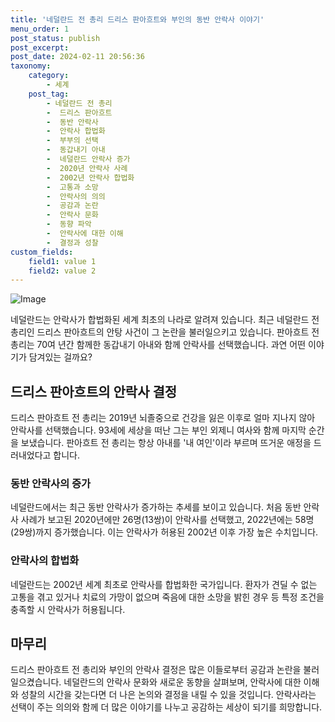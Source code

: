 ```yaml
---
title: '네덜란드 전 총리 드리스 판아흐트와 부인의 동반 안락사 이야기'
menu_order: 1
post_status: publish
post_excerpt: 
post_date: 2024-02-11 20:56:36
taxonomy:
    category:
        - 세계
    post_tag:
        - 네덜란드 전 총리
        -  드리스 판아흐트
        -  동반 안락사
        -  안락사 합법화
        -  부부의 선택
        -  동갑내기 아내
        -  네덜란드 안락사 증가
        -  2020년 안락사 사례
        -  2002년 안락사 합법화
        -  고통과 소망
        -  안락사의 의의
        -  공감과 논란
        -  안락사 문화
        -  동향 파악
        -  안락사에 대한 이해
        -  결정과 성찰
custom_fields:
    field1: value 1
    field2: value 2
---
```


![Image](https://imgnews.pstatic.net/image/009/2024/02/11/0005257140_001_20240211171301016.jpg?type=w647)

네덜란드는 안락사가 합법화된 세계 최초의 나라로 알려져 있습니다. 최근 네덜란드 전 총리인 드리스 판아흐트의 안탕 사건이 그 논란을 불러일으키고 있습니다. 판아흐트 전 총리는 70여 년간 함께한 동갑내기 아내와 함께 안락사를 선택했습니다. 과연 어떤 이야기가 담겨있는 걸까요?
## 드리스 판아흐트의 안락사 결정
드리스 판아흐트 전 총리는 2019년 뇌졸중으로 건강을 잃은 이후로 얼마 지나지 않아 안락사를 선택했습니다. 93세에 세상을 떠난 그는 부인 외제니 여사와 함께 마지막 순간을 보냈습니다. 판아흐트 전 총리는 항상 아내를 '내 여인'이라 부르며 뜨거운 애정을 드러내었다고 합니다.
### 동반 안락사의 증가
네덜란드에서는 최근 동반 안락사가 증가하는 추세를 보이고 있습니다. 처음 동반 안락사 사례가 보고된 2020년에만 26명(13쌍)이 안락사를 선택했고, 2022년에는 58명(29쌍)까지 증가했습니다. 이는 안락사가 허용된 2002년 이후 가장 높은 수치입니다.
### 안락사의 합법화
네덜란드는 2002년 세계 최초로 안락사를 합법화한 국가입니다. 환자가 견딜 수 없는 고통을 겪고 있거나 치료의 가망이 없으며 죽음에 대한 소망을 밝힌 경우 등 특정 조건을 충족할 시 안락사가 허용됩니다.
## 마무리
드리스 판아흐트 전 총리와 부인의 안락사 결정은 많은 이들로부터 공감과 논란을 불러일으켰습니다. 네덜란드의 안락사 문화와 새로운 동향을 살펴보며, 안락사에 대한 이해와 성찰의 시간을 갖는다면 더 나은 논의와 결정을 내릴 수 있을 것입니다. 안락사라는 선택이 주는 의의와 함께 더 많은 이야기를 나누고 공감하는 세상이 되기를 희망합니다.

